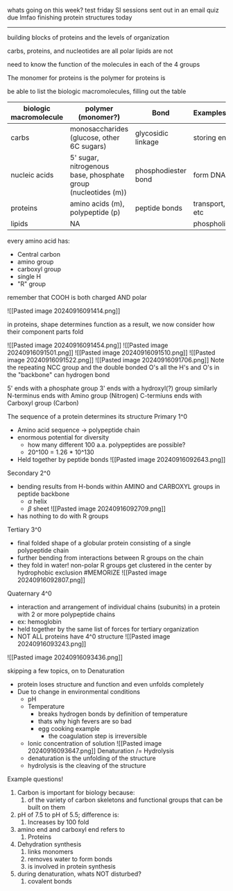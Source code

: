 whats going on this week?
	test friday
	SI sessions sent out in an email
	quiz due lmfao
	finishing protein structures today


-----------------

building blocks of proteins and the levels of organization

carbs, proteins, and nucleotides are all polar
	lipids are not

need to know the function of the molecules in each of the 4 groups


The monomer for proteins is
the polymer for proteins is 

be able to list the biologic macromolecules, filling out the table

| biologic macromolecule | polymer (monomer?)                                            | Bond                | Examples/functions      |
| ---------------------- | ------------------------------------------------------------- | ------------------- | ----------------------- |
| carbs                  | monosaccharides (glucose, other 6C sugars)                    | glycosidic linkage  | storing energy          |
| nucleic acids          | 5' sugar, nitrogenous base, phosphate group (nucleotides (m)) | phosphodiester bond | form DNA                |
| proteins               | amino acids (m), polypeptide (p)                              | peptide bonds       | transport, protect, etc |
| lipids                 | NA                                                            |                     | phospholipid bilayer    |


every amino acid has:
- Central carbon
- amino group
- carboxyl group
- single H
- "R" group

remember that COOH is both charged AND polar

![[Pasted image 20240916091414.png]]


in proteins, shape determines function
	as a result, we now consider how their component parts fold



![[Pasted image 20240916091454.png]]
![[Pasted image 20240916091501.png]]
![[Pasted image 20240916091510.png]]
![[Pasted image 20240916091522.png]]
![[Pasted image 20240916091706.png]]
Note the repeating NCC group
	and the double bonded O's
	all the H's and O's in the "backbone" can hydrogen bond

5' ends with a phosphate group
3' ends with a hydroxyl(?) group
	similarly
N-terminus ends with Amino group (Nitrogen)
C-termiuns ends with Carboxyl group (Carbon)

The sequence of a protein determines its structure
Primary 1^0
- Amino acid sequence -> polypeptide chain
- enormous potential for diversity
	- how many different 100 a.a. polypeptides are possible?
	- 20^100 = 1.26 * 10^130
- Held together by peptide bonds
![[Pasted image 20240916092643.png]]


Secondary 2^0
- bending results from H-bonds within AMINO and CARBOXYL groups in peptide backbone
	-  $\alpha$ helix
	- $\beta$ sheet
![[Pasted image 20240916092709.png]]
- has nothing to do with R groups

Tertiary 3^0
- final folded shape of a globular protein consisting of a single polypeptide chain
- further bending from interactions between R groups on the chain
- they fold in water! non-polar R groups get clustered in the center by hydrophobic exclusion #MEMORIZE
![[Pasted image 20240916092807.png]]


Quaternary 4^0
- interaction and arrangement of individual chains (subunits) in a protein with 2 or more polypeptide chains
- ex: hemoglobin
- held together by the same list of forces for tertiary organization
- NOT ALL proteins have 4^0 structure
![[Pasted image 20240916093243.png]]




![[Pasted image 20240916093436.png]]

skipping a few topics, on to
Denaturation
- protein loses structure and function and even unfolds completely
- Due to change in environmental conditions
	- pH
	- Temperature
		- breaks hydrogen bonds by definition of temperature
		- thats why high fevers are so bad
		- egg cooking example
			- the coagulation step is irreversible
	- Ionic concentration of solution
	![[Pasted image 20240916093647.png]]
	Denaturation /= Hydrolysis
	* denaturation is the unfolding of the structure
	* hydrolysis is the cleaving of the structure


Example questions!
1. Carbon is important for biology because:
	1. of the variety of carbon skeletons and functional groups that can be built on them
2. pH of 7.5 to pH of 5.5; difference is:
	1. Increases by 100 fold
3. amino end and carboxyl end refers to
	1. Proteins
4. Dehydration synthesis
	1. links monomers
	2. removes water to form bonds
	3. is involved in protein synthesis
5. during denaturation, whats NOT disturbed?
	1. covalent bonds